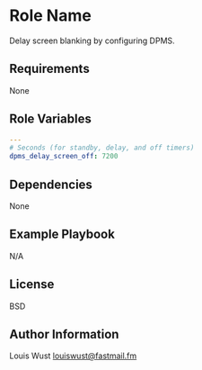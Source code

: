 Role Name
=========

Delay screen blanking by configuring DPMS.

Requirements
------------

None

Role Variables
--------------

```yaml
---
# Seconds (for standby, delay, and off timers)
dpms_delay_screen_off: 7200
```

Dependencies
------------

None

Example Playbook
----------------

N/A

License
-------

BSD

Author Information
------------------

Louis Wust <louiswust@fastmail.fm>
